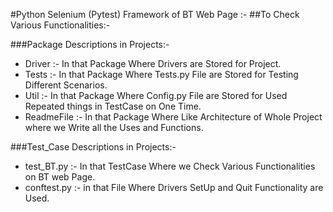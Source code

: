 #Python Selenium (Pytest) Framework of BT Web Page :-
##To Check Various Functionalities:-

###Package Descriptions in Projects:-
- Driver :- In that Package Where Drivers are Stored for Project.
- Tests :- In that Package Where Tests.py File are Stored for Testing Different Scenarios.
- Util :- In that Package Where Config.py File are Stored for Used Repeated things in TestCase on One Time.
- ReadmeFile :- In that Package Where Like Architecture of Whole Project where we Write all the Uses and Functions.

###Test_Case Descriptions in Projects:-
- test_BT.py :- In that TestCase Where we Check Various Functionalities on BT web Page.
- conftest.py :- in that File Where Drivers SetUp and Quit Functionality are Used.


